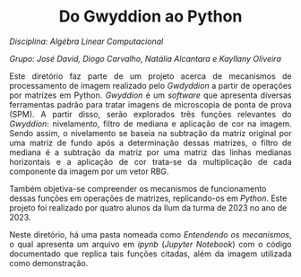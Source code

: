 <h1 align="center"> Do Gwyddion ao Python </h1>

<p><em>Disciplina: Algébra Linear Computacional</em><p>
<p><em>Grupo: José David, Diogo Carvalho, Natália Alcantara e Kayllany Oliveira </em><p>

<p align = "justify"> Este diretório faz parte de um projeto acerca de mecanismos de processamento de imagem realizado pelo <i>Gwdyddion</i> a partir de operações por matrizes em Python. <i>Gwyddion</i> é um <i>software</i> que apresenta diversas ferramentas padrão para tratar imagens de microscopia de ponta de prova (SPM). A partir disso, serão explorados três funções relevantes do <i>Gwyddion</i>: nivelamento, filtro de mediana e aplicação de cor na imagem. Sendo assim, o nivelamento se baseia na subtração da matriz original por uma matriz de fundo após a determinação dessas matrizes, o filtro de mediana é a subtração da matriz por uma matriz das linhas medianas horizontais e  a aplicação de cor trata-se da multiplicação de cada componente da imagem por um vetor RBG.
  
Também objetiva-se compreender os mecanismos de funcionamento dessas funções em operações de matrizes, replicando-os em <i>Python</i>. Este projeto foi realizado por quatro alunos da Ilum da turma de 2023 no ano de 2023. 

<p align = "justify"> Neste diretório, há uma pasta nomeada como <i>Entendendo os mecanismos</i>, o qual apresenta um arquivo em <i>ipynb</i> (<i>Jupyter Notebook</i>) com o código documentado que replica tais funções citadas, além da imagem utilizada como demonstração. </p>


